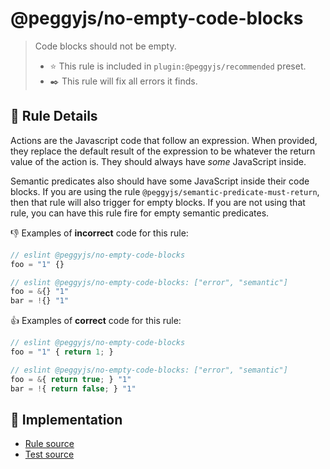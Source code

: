 # @peggyjs/no-empty-code-blocks

> Code blocks should not be empty.
> - ⭐️ This rule is included in `plugin:@peggyjs/recommended` preset.
> - ✒️ This rule will fix all errors it finds.

## 📖 Rule Details

Actions are the Javascript code that follow an expression.  When provided,
they replace the default result of the expression to be whatever the return
value of the action is.  They should always have *some* JavaScript inside.

Semantic predicates also should have some JavaScript inside their code blocks.
If you are using the rule `@peggyjs/semantic-predicate-must-return`, then that
rule will also trigger for empty blocks.  If you are not using that rule, you
can have this rule fire for empty semantic predicates.

:-1: Examples of **incorrect** code for this rule:

```peg.js
// eslint @peggyjs/no-empty-code-blocks
foo = "1" {}
```

```peg.js
// eslint @peggyjs/no-empty-code-blocks: ["error", "semantic"]
foo = &{} "1"
bar = !{} "1"
```

:+1: Examples of **correct** code for this rule:

```peg.js
// eslint @peggyjs/no-empty-code-blocks
foo = "1" { return 1; }
```

```peg.js
// eslint @peggyjs/no-empty-code-blocks: ["error", "semantic"]
foo = &{ return true; } "1"
bar = !{ return false; } "1"
```

## 🔎 Implementation

- [Rule source](../../src/rules/no-empty-code-blocks.ts)
- [Test source](../../test/rules/no-empty-code-blocks.test.js)

